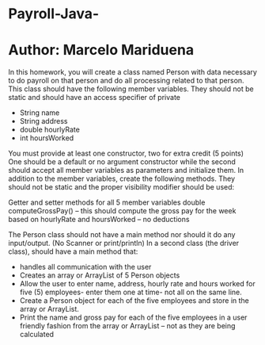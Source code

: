 # Payroll-Java-
# Author: Marcelo Mariduena
In this homework, you will create a class named Person with data necessary to do payroll on that person and do all processing related to that person.  This class should have the following member variables. They should not be static and should have an access specifier of private
+ String name
+ String address
+ double hourlyRate
+ int hoursWorked

You must provide at least one constructor, two for extra credit (5 points) One should be a default or no argument constructor while the second should accept all member variables as parameters and initialize them.
In addition to the member variables, create the following methods.  They should not be static and the proper visibility modifier should be used:
    
Getter and setter methods for all 5 member variables
double computeGrossPay() – this should compute the gross pay for the week based on hourlyRate and hoursWorked – no deductions

The Person class should not have a main method nor should it do any input/output. (No Scanner or print/println)
In a second class (the driver class), should have a main method that:
+ handles all communication with the user
+ Creates an array or ArrayList of  5 Person objects
+ Allow the user to enter name, address, hourly rate and hours worked for five (5) employees- enter them one at time- not all on the same line.
+ Create a Person object for each of the five employees and store in the array or ArrayList.
+ Print the name and gross pay for each of the five employees in a user friendly fashion from the array or ArrayList – not as they are being calculated
